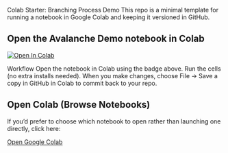 Colab Starter: Branching Process Demo
This repo is a minimal template for running a notebook in Google Colab and keeping it versioned in GitHub.

## Open the Avalanche Demo notebook in Colab

[![Open In Colab](https://colab.research.google.com/assets/colab-badge.svg)](https://colab.research.google.com/github/MarkAshtonSmith/Colab-GAME/blob/main/colab_starter_pack/notebooks/01_Avalanche_Branching.ipynb)



Workflow
Open the notebook in Colab using the badge above.
Run the cells (no extra installs needed).
When you make changes, choose File → Save a copy in GitHub in Colab to commit back to your repo.

## Open Colab (Browse Notebooks)

If you’d prefer to choose which notebook to open rather than launching one directly, click here:

[ Open Google Colab ](https://colab.research.google.com/)


 
